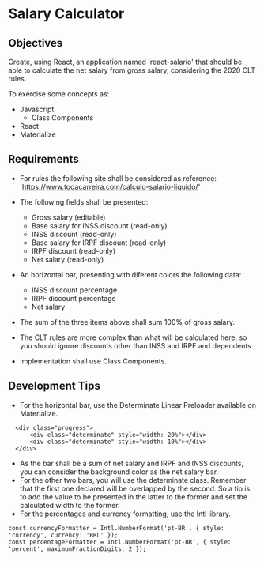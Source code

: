 # Salary Calculator

## Objectives

Create, using React, an application named 'react-salario' that should be able to calculate the net salary from gross salary, considering the 2020 CLT rules.

To exercise some concepts as:

- Javascript
  - Class Components
- React
- Materialize

## Requirements

- For rules the following site shall be considered as reference: 'https://www.todacarreira.com/calculo-salario-liquido/'

- The following fields shall be presented:
  - Gross salary (editable)
  - Base salary for INSS discount (read-only)
  - INSS discount (read-only)
  - Base salary for IRPF discount (read-only)
  - IRPF discount (read-only)
  - Net salary (read-only)
- An horizontal bar, presenting with diferent colors the following data:
  - INSS discount percentage
  - IRPF discount percentage
  - Net salary
- The sum of the three items above shall sum 100% of gross salary.
- The CLT rules are more complex than what will be calculated here, so you should ignore discounts other than INSS and IRPF and dependents.
- Implementation shall use Class Components.

## Development Tips

- For the horizontal bar, use the Determinate Linear Preloader available on Materialize.

```
  <div class="progress">
      <div class="determinate" style="width: 20%"></div>
      <div class="determinate" style="width: 10%"></div>
  </div>
```

- As the bar shall be a sum of net salary and IRPF and INSS discounts, you can consider the background color as the net salary bar.
- For the other two bars, you will use the determinate class. Remember that the first one declared will be overlapped by the second. So a tip is to add the value to be presented in the latter to the former and set the calculated width to the former.
- For the percentages and currency formatting, use the Intl library.

```
const currencyFormatter = Intl.NumberFormat('pt-BR', { style: 'currency', currency: 'BRL' });
const percentageFormatter = Intl.NumberFormat('pt-BR', { style: 'percent', maximumFractionDigits: 2 });
```
